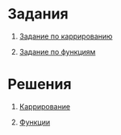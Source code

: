 # Задания

1. [Задание по каррированию](https://kodaktor.ru/g/curry_task)

1. [Задание по функциям](https://kodaktor.ru/g/iife)

# Решения

1. [Каррирование](https://kodaktor.ru/?!=e7eac7c_a95fc)

1. [Функции](https://kodaktor.ru/?!=e7eac7c_ac098)
